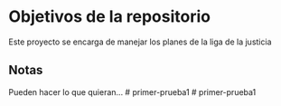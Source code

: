 # Objetivos de la repositorio

Este proyecto se encarga de manejar los planes de la liga de la justicia


## Notas
Pueden hacer lo que quieran...
#   p r i m e r - p r u e b a 1  
 #   p r i m e r - p r u e b a 1  
 